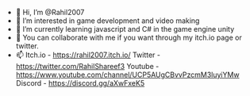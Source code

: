 - 👋 Hi, I’m @Rahil2007
- 👀 I’m interested in game development and video making
- 🌱 I’m currently learning javascript and C# in the game engine unity
- 💞️ You can collaborate with me if you want through my itch.io page or twitter.
- 📫 Itch.io - https://rahil2007.itch.io/
      Twitter - https://twitter.com/RahilShareef3
      Youtube - https://www.youtube.com/channel/UCP5AUgCBvvPzcmM3luyiYMw
      Discord - https://discord.gg/aXwFxeK5
